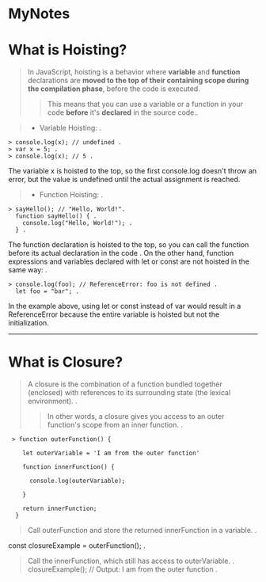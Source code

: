 # MyNotes
# What is Hoisting?
>In JavaScript, hoisting is a behavior where **variable** and **function** declarations are **moved to the top of their containing scope during the compilation phase**, before the code is executed. 
>>This means that you can use a variable or a function in your code **before** it's  **declared** in the source code..
 
>* Variable Hoisting: .

    > console.log(x); // undefined .
    > var x = 5; .
    > console.log(x); // 5 .
  The variable x is hoisted to the top, so the first console.log doesn't throw an error, but the value is undefined until the actual assignment is reached.

>* Function Hoisting: .

    > sayHello(); // "Hello, World!".
      function sayHello() { .
        console.log("Hello, World!"); .
      } .
  The function declaration is hoisted to the top, so you can call the function before its actual declaration in the code .
  On the other hand, function expressions and variables declared with let or const are not hoisted in the same way: .

    > console.log(foo); // ReferenceError: foo is not defined .
      let foo = "bar"; .
    
   In the example above, using let or const instead of var would result in a ReferenceError because the entire variable is hoisted but not the initialization.

-----------------------------------------------------------------------------------------
# What is Closure?
>A closure is the combination of a function bundled together (enclosed) with references to its surrounding state (the lexical environment). . 
>>In other words, a closure gives you access to an outer function's scope from an inner function. .


     > function outerFunction() {

        let outerVariable = 'I am from the outer function'

        function innerFunction() {

          console.log(outerVariable);
          
        }

        return innerFunction;
      }

>Call outerFunction and store the returned innerFunction in a variable. .

const closureExample = outerFunction(); .

>Call the innerFunction, which still has access to outerVariable. .
closureExample(); // Output: I am from the outer function .






